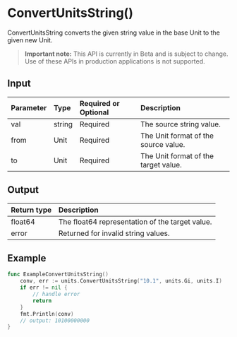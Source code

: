 # ConvertUnitsString()
ConvertUnitsString converts the given string value in the base Unit to the given new Unit.
> **Important note:** This API is currently in Beta and is subject to change. Use of these APIs in production applications is not supported.


## Input

| Parameter       | Type | Required or Optional | Description |
|:---------------|:--------|:--------| :--------|
| val | string | Required | The source string value.  |
| from | Unit | Required | The Unit format of the source value.  |
| to | Unit | Required | The Unit format of the target value.  |




## Output

| Return type     | Description |
|:---------------|:--------|
| float64 | The float64 representation of the target value. |
| error | Returned for invalid string values. |




## Example

```go
func ExampleConvertUnitsString() 
	conv, err := units.ConvertUnitsString("10.1", units.Gi, units.I)
	if err != nil {
		// handle error
		return
	}
	fmt.Println(conv)
	// output: 10100000000
}

```
